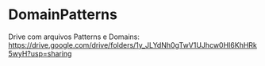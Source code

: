# DomainPatterns

Drive com arquivos Patterns e Domains: https://drive.google.com/drive/folders/1y_JLYdNh0gTwV1UJhcw0HI6KhHRk5wyH?usp=sharing
